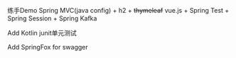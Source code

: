 练手Demo 
Spring MVC(java config) + h2 + ~~thymeleaf~~ vue.js + Spring Test + Spring Session + Spring Kafka

Add Kotlin junit单元测试

Add SpringFox for swagger